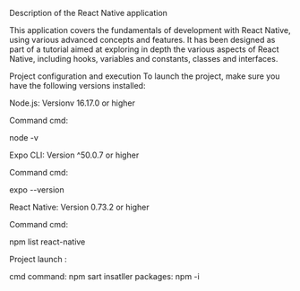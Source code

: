 Description of the React Native application

This application covers the fundamentals of development with React Native, using various advanced concepts and features. It has been designed as part of a tutorial aimed at exploring in depth the various aspects of React Native, including hooks, variables and constants, classes and interfaces.

Project configuration and execution To launch the project, make sure you have the following versions installed:

Node.js: Versionv 16.17.0 or higher

Command cmd:

node -v

Expo CLI: Version ^50.0.7 or higher

Command cmd:

expo --version

React Native: Version 0.73.2 or higher

Command cmd:

npm list react-native

Project launch :

cmd command: npm sart insatller packages: npm -i
